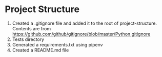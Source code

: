 # Project Structure

1. Created a .gitignore file and added it to the root of project-structure. Contents are from https://github.com/github/gitignore/blob/master/Python.gitignore
2. Tests directory
3. Generated a requirements.txt using pipenv
4. Created a README.md file 
